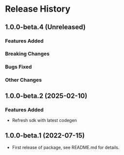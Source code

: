 # Release History

## 1.0.0-beta.4 (Unreleased)

### Features Added

### Breaking Changes

### Bugs Fixed

### Other Changes

## 1.0.0-beta.2 (2025-02-10)

### Features Added

- Refresh sdk with latest codegen

## 1.0.0-beta.1 (2022-07-15)

- First release of package, see README.md for details.
